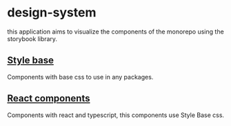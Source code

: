 # design-system

this application aims to visualize the components of the monorepo using the storybook library.

## [Style base](https://vbobell.github.io/design-system/styles)

Components with base css to use in any packages.

## [React components](https://vbobell.github.io/design-system/react)

Components with react and typescript, this components use Style Base css.
